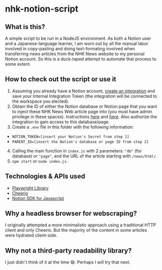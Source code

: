 # nhk-notion-script
## What is this?
A simple script to be run in a NodeJS environment. As both a Notion user and a Japanese-language learner, I am worn out by all the manual labor involved in copy-pasting and doing text-formating involved when transferring news articles from the NHK News website to my personal Notion account. So this is a duck-taped attempt to automate that process to some extent.

## How to check out the script or use it
1. Assuming you already have a Notion account, [create an integration](https://www.notion.so/my-integrations) and save your Internal Integration Token (the integration will be connected to the workspace you elected).
2. Obtain the ID of either the Notion database or Notion page that you want to inject these NHK News Web article page into (you must have admin privilege in these spaces). Instructions [here](https://developers.notion.com/docs/working-with-page-content#creating-a-page-with-content) and [here](https://developers.notion.com/docs/working-with-databases#adding-pages-to-a-database). Also authorize the integration to gain access to this database/page.
3. Create a `.env` file in this folder with the following information:
- `NOTION_TOKEN=[insert your Notion's Secret from step 1]`
- `PARENT_ID=[insert the Notion's database or page ID from step 2]`
4. Calling the main function in `index.js` with 2 parameters: `"db"` (for database) or `"page"`, and the URL of the article starting with `/news/html/`.
5. `npm start` or `node index.js`.

## Technologies & APIs used
- [Playwright Library](https://playwright.dev/docs/library)
- [Cheerio](https://cheerio.js.org/)
- [Notion SDK for Javascript](https://developers.notion.com/)

## Why a headless browser for webscraping?
I originally attempted a more minimalistic approach using a traditional HTTP client and only Cheerio. But the majority of the content in some articles were hydrated client-side.

## Why not a third-party readability library?
I just didn't think of it at the time 😅. Perhaps I will try that next.
